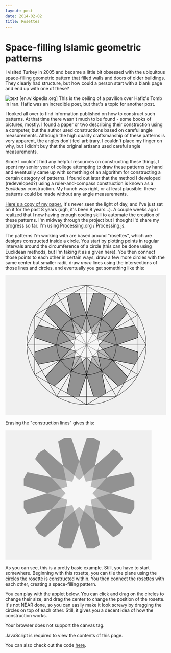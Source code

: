 ```yaml
---
layout: post
date: 2014-02-02
title: Rosettes
---
```


# Space-filling Islamic geometric patterns

I visited Turkey in 2005 and became a little bit obsessed with the ubiquitous space-filling geometric pattern that filled walls and doors of older buildings.  They clearly had structure, but how could a person start with a blank page and end up with one of these?  

![text](https://upload.wikimedia.org/wikipedia/commons/thumb/6/60/Roof_hafez_tomb.jpg/640px-Roof_hafez_tomb.jpg "Ceiling of Hafiz's Tomb")
[en.wikipedia.org] 
This is the ceiling of a pavilion over Hafiz's Tomb in Iran. Hafiz was an incredible poet, but that's a topic for another post.

I looked all over to find information published on how to construct such patterns. At that time there wasn't much to be found - some books of pictures, mostly. I found a paper or two describing their construction using a computer, but the author used constructions based on careful angle measurements. Although the high quality craftsmanship of these patterns is very apparent, the angles don't feel arbitrary. I couldn't place my finger on why, but I didn't buy that the original artisans used careful angle measurements.

Since I couldn't find any helpful resources on constructing these things, I spent my senior year of college attempting to draw these patterns by hand and eventually came up with something of an algorithm for constructing a certain category of patterns. I found out later that the method I developed (redeveloped?) using a ruler-and-compass construction is known as a *Euclidean* construction.  My hunch was right, or at least plausible: these patterns could be made without any angle measurements.   

[Here's a copy of my paper.](/assets/docs/geometric_patterns.pdf "senior thesis") It's never seen the light of day, and I've just sat on it for the past 8 years (ugh, it's been 8 years...).   A couple weeks ago I realized that I now having enough coding skill to automate the creation of these patterns.  I'm midway through the project but I thought I'd share my progress so far. I'm using Processing.org / Processing.js.  

The patterns I'm working with are based around "rosettes", which are designs constructed inside a circle. You start by plotting points in regular intervals around the circumference of a circle (this can be done using Euclidean methods, but I'm taking it as a given here).  You then connect those points to each other in certain ways, draw a few more circles with the same center but smaller radii, draw *more* lines using the intersections of those lines and circles, and eventually you get something like this:

![img](/assets/images/rosette-12-lines.png "rosette")

Erasing the "construction lines" gives this:

![img](/assets/images/rosette-12-nolines.png "rosette")

As you can see, this is a pretty basic example. Still, you have to start somewhere. Beginning with this rosette, you can tile the plane using the circles the rosette is constructed within. You then connect the rosettes with each other, creating a space-filling pattern.  

You can play with the applet below.  You can click and drag on the circles to change their size, and drag the center to change the position of the rosette.  It's not NEAR done, so you can easily make it look screwy by dragging the circles on top of each other. Still, it gives you a decent idea of how the construction works.

<script src="/processing.org/processing.js" type="text/javascript"></script>
<script type="text/javascript">
// convenience function to get the id attribute of generated sketch html element
function getProcessingSketchId () { return 'rosette'; }
</script>

<div>
	<canvas id="rosette" data-processing-sources="/processing.org/rosette.pde" 
			width="600" height="600">
		<p>Your browser does not support the canvas tag.</p>
		<!-- Note: you can put any alternative content here. -->
	</canvas>
	<noscript>
		<p>JavaScript is required to view the contents of this page.</p>
	</noscript>
</div>

You can also check out the code [here](https://github.com/tom-christie/patterns).